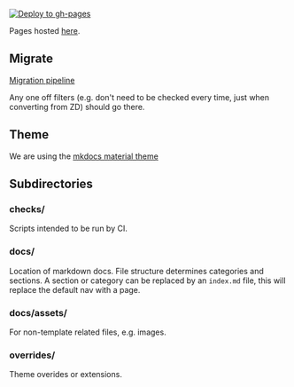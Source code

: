 [![Deploy to gh-pages](https://github.com/nesi/support-docs-concept/actions/workflows/deploy.yml/badge.svg?branch=main&event=deployment_status)](https://github.com/nesi/support-docs-concept/actions/workflows/deploy.yml)

Pages hosted [here](https://cwal219.pages.hpcf.nesi.org.nz/mkdocs).

## Migrate

[Migration pipeline](https://git.hpcf.nesi.org.nz/cwal219/migratedocs)

Any one off filters (e.g. don't need to be checked every time, just when converting from ZD) should go there.

## Theme

We are using the [mkdocs material theme](https://squidfunk.github.io/mkdocs-material/)

## Subdirectories

### checks/

Scripts intended to be run by CI.

### docs/

Location of markdown docs.
File structure determines categories and sections.
A section or category can be replaced by an `index.md` file, this will replace the default nav with a page.

### docs/assets/

For non-template related files, e.g. images.

### overrides/

Theme overides or extensions.

